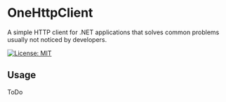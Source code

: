# OneHttpClient
A simple HTTP client for .NET applications that solves common problems usually not noticed by developers.

[![License: MIT](https://img.shields.io/badge/License-MIT-yellow.svg)](https://opensource.org/licenses/MIT)

## Usage

ToDo
